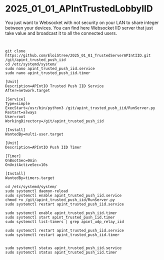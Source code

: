 # 2025_01_01_APIntTrustedLobbyIID

You just want to Websocket with not security on your LAN to share integer between your devices.
You can find here  Websocket IID server that just take value and broadcast it to all the connected users.


```
```


```

git clone https://github.com/EloiStree/2025_01_01_TrustedServerAPIntIID.git /git/apint_trusted_push_iid
cd /etc/systemd/system/
sudo nano apint_trusted_push_iid.service
sudo nano apint_trusted_push_iid.timer
```
```
[Unit]
Description=APIntIO Trusted Push IID Service
After=network.target

[Service]
Type=simple
ExecStart=/usr/bin/python3 /git/apint_trusted_push_iid/RunServer.py
Restart=always
User=root
WorkingDirectory=/git/apint_trusted_push_iid

[Install]
WantedBy=multi-user.target
```

```
[Unit]
Description=APIntIO Push IID Timer

[Timer]
OnBootSec=0min
OnUnitActiveSec=10s

[Install]
WantedBy=timers.target
```

```
cd /etc/systemd/system/
sudo systemctl daemon-reload
sudo systemctl enable apint_trusted_push_iid.service
chmod +x /git/apint_trusted_push_iid/RunServer.py
sudo systemctl restart apint_trusted_push_iid.service

sudo systemctl enable apint_trusted_push_iid.timer
sudo systemctl start apint_trusted_push_iid.timer
sudo systemctl list-timers | grep apint_udp_relay_iid

sudo systemctl restart apint_trusted_push_iid.service
sudo systemctl restart apint_trusted_push_iid.timer


sudo systemctl status apint_trusted_push_iid.service
sudo systemctl status apint_trusted_push_iid.timer
```
